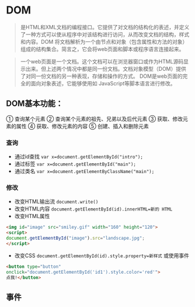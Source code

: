 # DOM

> 是HTML和XML文档的编程接口。它提供了对文档的结构化的表述，并定义了一种方式可以使从程序中对该结构进行访问，从而改变文档的结构，样式和内容。DOM 将文档解析为一个由节点和对象（包含属性和方法的对象）组成的结构集合。简言之，它会将web页面和脚本或程序语言连接起来。

>一个web页面是一个文档。这个文档可以在浏览器窗口或作为HTML源码显示出来。但上述两个情况中都是同一份文档。文档对象模型（DOM）提供了对同一份文档的另一种表现，存储和操作的方式。 DOM是web页面的完全的面向对象表述，它能够使用如 JavaScript等脚本语言进行修改。

## DOM基本功能：
① 查询某个元素
② 查询某个元素的祖先、兄弟以及后代元素
③ 获取、修改元素的属性
④ 获取、修改元素的内容
⑤ 创建、插入和删除元素

### 查询

* 通过id查找  `var x=document.getElementById("intro");`
* 通过标签 `var x=document.getElementById("main");`
* 通过类名 `var x=document.getElementByClassName("main");`

### 修改

* 改变HTML输出流 `document.write() `
* 改变HTML内容 `document.getElementById(id).innerHTML=新的 HTML`
* 改变HTML属性

```html
<img id="image" src="smiley.gif" width="160" height="120">
<script>
document.getElementById("image").src="landscape.jpg";
</script>
```

* 改变CSS
`document.getElementById(id).style.property=新样式`
或使用事件
```html
<button type="button"
onclick="document.getElementById('id1').style.color='red'">
点我!</button>
```

## 事件
